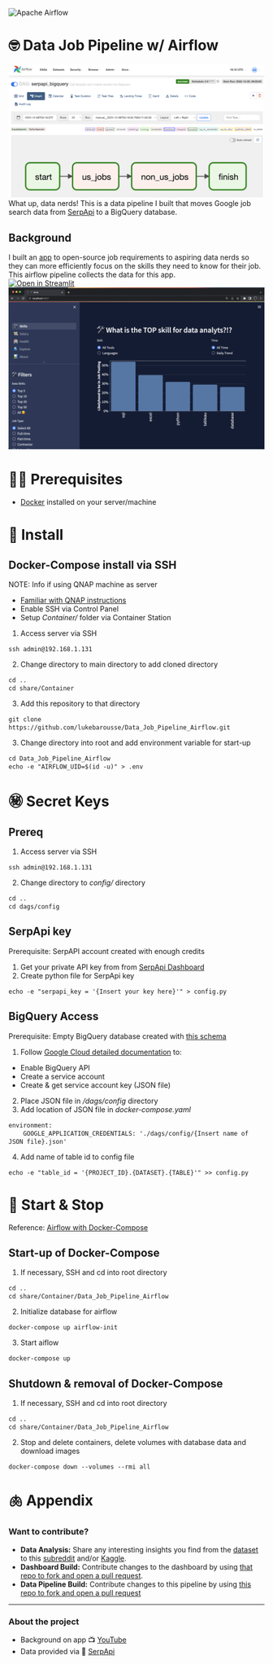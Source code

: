 ![Apache Airflow](https://img.shields.io/badge/Apache%20Airflow-017CEE?style=for-the-badge&logo=Apache%20Airflow&logoColor=white)

# 🤓 Data Job Pipeline w/ Airflow 
![Airflow DAG](/extra/airflow_graph.png)
What up, data nerds! This is a data pipeline I built that moves Google job search data from [SerpApi](https://serpapi.com/) to a BigQuery database.


## Background
I built an [app](https://jobdata.streamlit.app/) to open-source job requirements to aspiring data nerds so they can more efficiently focus on the skills they need to know for their job.  This airflow pipeline collects the data for this app.  
[![Open in Streamlit](https://static.streamlit.io/badges/streamlit_badge_black_white.svg)](https://jobdata.streamlit.app/)
![dashboard](/extra/dashboard.png)

# ☝🏻 Prerequisites
- [Docker](https://docs.docker.com/get-docker/) installed on your server/machine

# 📲 Install
## Docker-Compose install via SSH 
NOTE: Info if using QNAP machine as server
-  [Familiar with QNAP instructions](https://www.qnap.com/en/how-to/faq/article/how-do-i-access-my-qnap-nas-using-ssh) 
- Enable SSH via Control Panel
- Setup *Container/* folder via Container Station 

1. Access server via SSH 
```
ssh admin@192.168.1.131
```
2. Change directory to main directory to add cloned directory
```
cd ..
cd share/Container
```
3. Add this repository to that directory
```
git clone https://github.com/lukebarousse/Data_Job_Pipeline_Airflow.git
```
3. Change directory into root and add environment variable for start-up
```
cd Data_Job_Pipeline_Airflow
echo -e "AIRFLOW_UID=$(id -u)" > .env
```

# ㊙️ Secret Keys
## Prereq
1. Access server via SSH 
```
ssh admin@192.168.1.131
```
2. Change directory to *config/* directory
```
cd ..
cd dags/config
```
## SerpApi key
Prerequisite: SerpAPI account created with enough credits
1. Get your private API key from from [SerpApi Dashboard](https://serpapi.com/dashboard)
2. Create python file for SerpApi key
```
echo -e "serpapi_key = '{Insert your key here}'" > config.py
```
## BigQuery Access
Prerequisite: Empty BigQuery database created with [this schema](/extra/bigquery_schema.json)
1. Follow [Google Cloud detailed documentation](https://cloud.google.com/bigquery/docs/quickstarts/quickstart-client-libraries) to:
- Enable BigQuery API
- Create a service account
- Create & get service account key (JSON file)
2. Place JSON file in */dags/config* directory
3. Add location of JSON file in *docker-compose.yaml*
```
environment:
    GOOGLE_APPLICATION_CREDENTIALS: './dags/config/{Insert name of JSON file}.json'
```
4. Add name of table id to config file
```
echo -e "table_id = '{PROJECT_ID}.{DATASET}.{TABLE}'" >> config.py
```

# 🐳 Start & Stop
Reference: [Airflow with Docker-Compose](https://airflow.apache.org/docs/apache-airflow/stable/howto/docker-compose/index.html)
## Start-up of Docker-Compose
1. If necessary, SSH and cd into root directory
```
cd ..
cd share/Container/Data_Job_Pipeline_Airflow
```
2. Initialize database for airflow
```
docker-compose up airflow-init
```
3. Start aiflow
```
docker-compose up
```

## Shutdown & removal of Docker-Compose
1. If necessary, SSH and cd into root directory
```
cd ..
cd share/Container/Data_Job_Pipeline_Airflow
```
2. Stop and delete containers, delete volumes with database data and download images
```
docker-compose down --volumes --rmi all
```

# 🫁 Appendix
### Want to contribute?  
- **Data Analysis:** Share any interesting insights you find from the [dataset](https://www.kaggle.com/datasets/lukebarousse/data-analyst-job-postings-google-search) to this [subreddit](https://www.reddit.com/r/DataNerd/) and/or [Kaggle](https://www.kaggle.com/code/lukebarousse/eda-of-job-posting-data).  
- **Dashboard Build:** Contribute changes to the dashboard by using [that repo to fork and open a pull request](https://github.com/lukebarousse/Data_Analyst_Streamlit_App_V1).
- **Data Pipeline Build:** Contribute changes to this pipeline by using [this repo to fork and open a pull request](https://github.com/lukebarousse/Data_Job_Pipeline_Airflow)
---
### About the project
- Background on app 📺 [YouTube](https://www.youtube.com/lukebarousse)
- Data provided via 🤖 [SerpApi](https://serpapi.com/)
